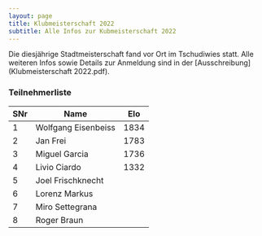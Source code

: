 ```yaml
---
layout: page
title: Klubmeisterschaft 2022
subtitle: Alle Infos zur Kubmeisterschaft 2022
---
```


Die diesjährige Stadtmeisterschaft fand vor Ort im Tschudiwies statt. Alle weiteren Infos sowie Details zur Anmeldung sind in der [Ausschreibung](Klubmeisterschaft 2022.pdf).

### Teilnehmerliste

| SNr | Name                | Elo  |
| --- | ------------------- | ---- |
| 1   | Wolfgang Eisenbeiss | 1834 |
| 2   | Jan Frei            | 1783 |
| 3   | Miguel Garcia       | 1736 |
| 4   | Livio Ciardo        | 1332 |
| 5   | Joel Frischknecht   |      |
| 6   | Lorenz Markus       |      |
| 7   | Miro Settegrana     |      |
| 8   | Roger Braun         |      |
